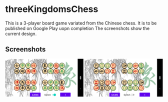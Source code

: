 # threeKingdomsChess
This is a 3-player board game variated from the Chinese chess. 
It is to be published on Google Play uopn completion
The screenshots show the current design.

## Screenshots

<img src="screenshots/screenshot1.png" alt="Screenshot 1" width="250"/> <img src="screenshots/screenshot2.png" alt="Screenshot 2" width="250"/>

